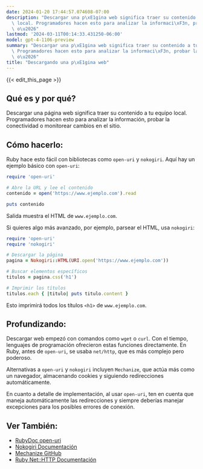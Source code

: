 ```yaml
---
date: 2024-01-20 17:44:57.074608-07:00
description: "Descargar una p\xE1gina web significa traer su contenido a tu equipo\
  \ local. Programadores hacen esto para analizar la informaci\xF3n, probar la conectividad\
  \ o\u2026"
lastmod: '2024-03-11T00:14:33.431250-06:00'
model: gpt-4-1106-preview
summary: "Descargar una p\xE1gina web significa traer su contenido a tu equipo local.\
  \ Programadores hacen esto para analizar la informaci\xF3n, probar la conectividad\
  \ o\u2026"
title: "Descargando una p\xE1gina web"
---
```


{{< edit_this_page >}}

## Qué es y por qué?
Descargar una página web significa traer su contenido a tu equipo local. Programadores hacen esto para analizar la información, probar la conectividad o monitorear cambios en el sitio.

## Cómo hacerlo:
Ruby hace esto fácil con bibliotecas como `open-uri` y `nokogiri`. Aquí hay un ejemplo básico con `open-uri`:

```ruby
require 'open-uri'

# Abre la URL y lee el contenido
contenido = open('https://www.ejemplo.com').read

puts contenido
```

Salida muestra el HTML de `www.ejemplo.com`.

Si quieres algo más avanzado, por ejemplo, parsear el HTML, usa `nokogiri`:

```ruby
require 'open-uri'
require 'nokogiri'

# Descargar la página
pagina = Nokogiri::HTML(URI.open('https://www.ejemplo.com'))

# Buscar elementos específicos
titulos = pagina.css('h1')

# Imprimir los títulos
titulos.each { |titulo| puts titulo.content }
```

Esto imprimirá todos los títulos `<h1>` de `www.ejemplo.com`.

## Profundizando:
Descargar web empezó con comandos como `wget` o `curl`. Con el tiempo, lenguajes de programación ofrecieron estas funciones directamente. En Ruby, antes de `open-uri`, se usaba `net/http`, que es más complejo pero poderoso.

Alternativas a `open-uri` y `nokogiri` incluyen `Mechanize`, que actúa más como un navegador, almacenando cookies y siguiendo redirecciones automáticamente.

En cuanto a detalle de implementación, al usar `open-uri`, ten en cuenta que maneja automáticamente las redirecciones y siempre deberías manejar excepciones para los posibles errores de conexión.

## Ver También:
- [RubyDoc open-uri](https://rubydoc.info/stdlib/open-uri)
- [Nokogiri Documentación](https://nokogiri.org)
- [Mechanize GitHub](https://github.com/sparklemotion/mechanize)
- [Ruby Net::HTTP Documentación](https://ruby-doc.org/stdlib-2.7.1/libdoc/net/http/rdoc/Net/HTTP.html)

